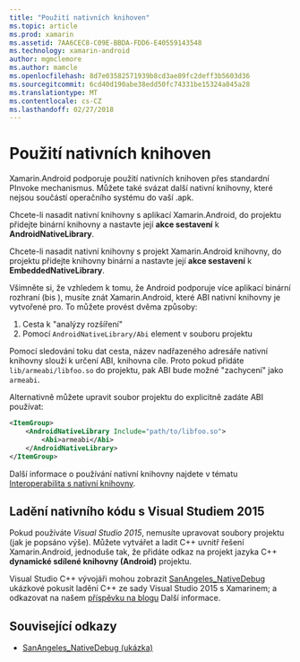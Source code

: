 ```yaml
---
title: "Použití nativních knihoven"
ms.topic: article
ms.prod: xamarin
ms.assetid: 7AA6CEC8-C09E-BBDA-FDD6-E40559143548
ms.technology: xamarin-android
author: mgmclemore
ms.author: mamcle
ms.openlocfilehash: 8d7e03582571939b8cd3ae89fc2deff3b5603d36
ms.sourcegitcommit: 6cd40d190abe38edd50fc74331be15324a845a28
ms.translationtype: MT
ms.contentlocale: cs-CZ
ms.lasthandoff: 02/27/2018
---
```

# <a name="using-native-libraries"></a>Použití nativních knihoven

Xamarin.Android podporuje použití nativních knihoven přes standardní PInvoke mechanismus. Můžete také svázat další nativní knihovny, které nejsou součástí operačního systému do vaší .apk.

Chcete-li nasadit nativní knihovny s aplikací Xamarin.Android, do projektu přidejte binární knihovny a nastavte její **akce sestavení** k **AndroidNativeLibrary**.

Chcete-li nasadit nativní knihovny s projekt Xamarin.Android knihovny, do projektu přidejte knihovny binární a nastavte její **akce sestavení** k **EmbeddedNativeLibrary**.

Všimněte si, že vzhledem k tomu, že Android podporuje více aplikací binární rozhraní (bis ), musíte znát Xamarin.Android, které ABI nativní knihovny je vytvořené pro.
To můžete provést dvěma způsoby:

1.  Cesta k "analýzy rozšíření"
1.  Pomocí `AndroidNativeLibrary/Abi` element v souboru projektu


Pomocí sledování toku dat cesta, název nadřazeného adresáře nativní knihovny slouží k určení ABI, knihovna cíle. Proto pokud přidáte `lib/armeabi/libfoo.so` do projektu, pak ABI bude možné "zachycení" jako `armeabi`.

Alternativně můžete upravit soubor projektu do explicitně zadáte ABI používat:

```xml
<ItemGroup>
    <AndroidNativeLibrary Include="path/to/libfoo.so">
        <Abi>armeabi</Abi>
    </AndroidNativeLibrary>
</ItemGroup>
```

Další informace o používání nativní knihovny najdete v tématu [Interoperabilita s nativní knihovny](http://www.mono-project.com/docs/advanced/pinvoke/).

## <a name="debugging-native-code-with-visual-studio-2015"></a>Ladění nativního kódu s Visual Studiem 2015

Pokud používáte *Visual Studio 2015*, nemusíte upravovat soubory projektu (jak je popsáno výše).
Můžete vytvářet a ladit C++ uvnitř řešení Xamarin.Android, jednoduše tak, že přidáte odkaz na projekt jazyka C++ **dynamické sdílené knihovny (Android)** projektu.

Visual Studio C++ vývojáři mohou zobrazit [SanAngeles_NativeDebug](https://developer.xamarin.com/samples/monodroid/SanAngeles_NDK/) ukázkové pokusit ladění C++ ze sady Visual Studio 2015 s Xamarinem; a odkazovat na našem [příspěvku na blogu](https://blog.xamarin.com/build-and-debug-c-libraries-in-xamarin-android-apps-with-visual-studio-2015/) Další informace.



## <a name="related-links"></a>Související odkazy

- [SanAngeles_NativeDebug (ukázka)](https://developer.xamarin.com/samples/monodroid/SanAngeles_NDK/)
